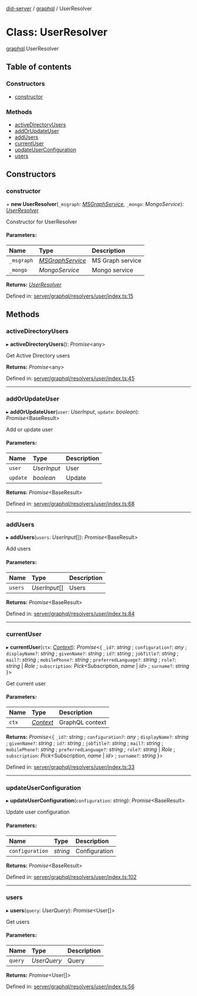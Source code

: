 [did-server](../README.md) / [graphql](../modules/graphql.md) / UserResolver

# Class: UserResolver

[graphql](../modules/graphql.md).UserResolver

## Table of contents

### Constructors

- [constructor](graphql.userresolver.md#constructor)

### Methods

- [activeDirectoryUsers](graphql.userresolver.md#activedirectoryusers)
- [addOrUpdateUser](graphql.userresolver.md#addorupdateuser)
- [addUsers](graphql.userresolver.md#addusers)
- [currentUser](graphql.userresolver.md#currentuser)
- [updateUserConfiguration](graphql.userresolver.md#updateuserconfiguration)
- [users](graphql.userresolver.md#users)

## Constructors

### constructor

\+ **new UserResolver**(`_msgraph`: [*MSGraphService*](services.msgraphservice.md), `_mongo`: *MongoService*): [*UserResolver*](graphql.userresolver.md)

Constructor for UserResolver

#### Parameters:

Name | Type | Description |
:------ | :------ | :------ |
`_msgraph` | [*MSGraphService*](services.msgraphservice.md) | MS Graph service   |
`_mongo` | *MongoService* | Mongo service    |

**Returns:** [*UserResolver*](graphql.userresolver.md)

Defined in: [server/graphql/resolvers/user/index.ts:15](https://github.com/Puzzlepart/did/blob/b3b3393e/server/graphql/resolvers/user/index.ts#L15)

## Methods

### activeDirectoryUsers

▸ **activeDirectoryUsers**(): *Promise*<any\>

Get Active Directory users

**Returns:** *Promise*<any\>

Defined in: [server/graphql/resolvers/user/index.ts:45](https://github.com/Puzzlepart/did/blob/b3b3393e/server/graphql/resolvers/user/index.ts#L45)

___

### addOrUpdateUser

▸ **addOrUpdateUser**(`user`: *UserInput*, `update`: *boolean*): *Promise*<BaseResult\>

Add or update user

#### Parameters:

Name | Type | Description |
:------ | :------ | :------ |
`user` | *UserInput* | User   |
`update` | *boolean* | Update    |

**Returns:** *Promise*<BaseResult\>

Defined in: [server/graphql/resolvers/user/index.ts:68](https://github.com/Puzzlepart/did/blob/b3b3393e/server/graphql/resolvers/user/index.ts#L68)

___

### addUsers

▸ **addUsers**(`users`: *UserInput*[]): *Promise*<BaseResult\>

Add users

#### Parameters:

Name | Type | Description |
:------ | :------ | :------ |
`users` | *UserInput*[] | Users    |

**Returns:** *Promise*<BaseResult\>

Defined in: [server/graphql/resolvers/user/index.ts:84](https://github.com/Puzzlepart/did/blob/b3b3393e/server/graphql/resolvers/user/index.ts#L84)

___

### currentUser

▸ **currentUser**(`ctx`: [*Context*](graphql_context.context.md)): *Promise*<{ `_id?`: *string* ; `configuration?`: *any* ; `displayName?`: *string* ; `givenName?`: *string* ; `id?`: *string* ; `jobTitle?`: *string* ; `mail?`: *string* ; `mobilePhone?`: *string* ; `preferredLanguage?`: *string* ; `role?`: *string* \| *Role* ; `subscription`: *Pick*<Subscription, *name* \| *id*\> ; `surname?`: *string*  }\>

Get current user

#### Parameters:

Name | Type | Description |
:------ | :------ | :------ |
`ctx` | [*Context*](graphql_context.context.md) | GraphQL context    |

**Returns:** *Promise*<{ `_id?`: *string* ; `configuration?`: *any* ; `displayName?`: *string* ; `givenName?`: *string* ; `id?`: *string* ; `jobTitle?`: *string* ; `mail?`: *string* ; `mobilePhone?`: *string* ; `preferredLanguage?`: *string* ; `role?`: *string* \| *Role* ; `subscription`: *Pick*<Subscription, *name* \| *id*\> ; `surname?`: *string*  }\>

Defined in: [server/graphql/resolvers/user/index.ts:33](https://github.com/Puzzlepart/did/blob/b3b3393e/server/graphql/resolvers/user/index.ts#L33)

___

### updateUserConfiguration

▸ **updateUserConfiguration**(`configuration`: *string*): *Promise*<BaseResult\>

Update user configuration

#### Parameters:

Name | Type | Description |
:------ | :------ | :------ |
`configuration` | *string* | Configuration    |

**Returns:** *Promise*<BaseResult\>

Defined in: [server/graphql/resolvers/user/index.ts:102](https://github.com/Puzzlepart/did/blob/b3b3393e/server/graphql/resolvers/user/index.ts#L102)

___

### users

▸ **users**(`query`: *UserQuery*): *Promise*<User[]\>

Get users

#### Parameters:

Name | Type | Description |
:------ | :------ | :------ |
`query` | *UserQuery* | Query    |

**Returns:** *Promise*<User[]\>

Defined in: [server/graphql/resolvers/user/index.ts:56](https://github.com/Puzzlepart/did/blob/b3b3393e/server/graphql/resolvers/user/index.ts#L56)
